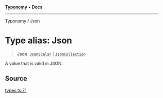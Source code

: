 [**Typonomy**](../README.md) • **Docs**

***

[Typonomy](../globals.md) / Json

# Type alias: Json

> **Json**: [`JsonScalar`](JsonScalar.md) \| [`JsonCollection`](JsonCollection.md)

A value that is valid in JSON.

## Source

[types.ts:71](https://github.com/softcraft-development/typonomy/blob/eea886e2cab97560257369acf8e7d17e5016c6e5/src/types.ts#L71)
